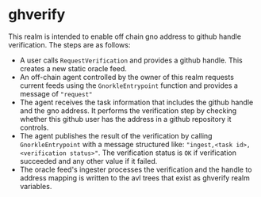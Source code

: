 # ghverify

This realm is intended to enable off chain gno address to github handle verification.
The steps are as follows:
- A user calls `RequestVerification` and provides a github handle. This creates a new static oracle feed.
- An off-chain agent controlled by the owner of this realm requests current feeds using the `GnorkleEntrypoint` function and provides a message of `"request"`
- The agent receives the task information that includes the github handle and the gno address. It performs the verification step by checking whether this github user has the address in a github repository it controls.
- The agent publishes the result of the verification by calling `GnorkleEntrypoint` with a message structured like: `"ingest,<task id>,<verification status>"`. The verification status is `OK` if verification succeeded and any other value if it failed.
- The oracle feed's ingester processes the verification and the handle to address mapping is written to the avl trees that exist as ghverify realm variables.